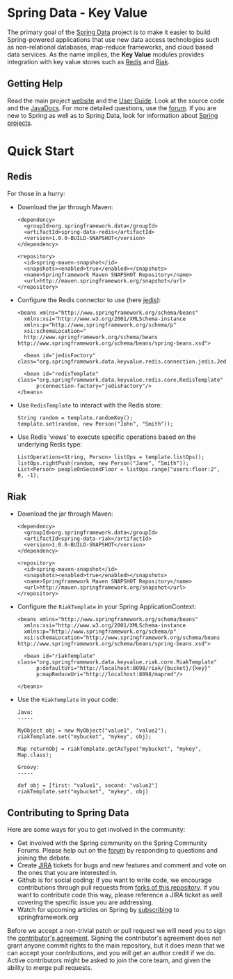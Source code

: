 Spring Data - Key Value
=======================

The primary goal of the [Spring Data](http://www.springsource.org/spring-data) project is to make it easier to build Spring-powered applications that use new data access technologies such as non-relational databases, map-reduce frameworks, and cloud based data services.
As the name implies, the **Key Value** modules provides integration with key value stores such as [Redis](http://code.google.com/p/redis/) and [Riak](http://www.basho.com/Riak.html).

Getting Help
------------

Read the main project [website](http://www.springsource.org/spring-data) and the [User Guide](http://static.springsource.org/spring-data/datastore-keyvalue/snapshot-site/reference/html/). Look at the source code and the [JavaDocs](http://static.springsource.org/spring-data/data-keyvalue/snapshot-site/apidocs/). For more detailed questions, use the [forum](http://forum.springsource.org/forumdisplay.php?f=80). If you are new to Spring as well as to Spring Data, look for information about [Spring projects](http://www.springsource.org/projects). 

# Quick Start


## Redis

For those in a hurry:


* Download the jar through Maven:

      <dependency>
        <groupId>org.springframework.data</groupId>
        <artifactId>spring-data-redis</artifactId>
        <version>1.0.0-BUILD-SNAPSHOT</version>
      </dependency> 

      <repository>
        <id>spring-maven-snapshot</id>
        <snapshots><enabled>true</enabled></snapshots>
        <name>Springframework Maven SNAPSHOT Repository</name>
        <url>http://maven.springframework.org/snapshot</url>
      </repository> 


* Configure the Redis connector to use (here [jedis](https://github.com/xetorthio/jedis)):

      <beans xmlns="http://www.springframework.org/schema/beans"
        xmlns:xsi="http://www.w3.org/2001/XMLSchema-instance 
        xmlns:p="http://www.springframework.org/schema/p"
        xsi:schemaLocation="
        http://www.springframework.org/schema/beans http://www.springframework.org/schema/beans/spring-beans.xsd">
        
        <bean id="jedisFactory" class="org.springframework.data.keyvalue.redis.connection.jedis.JedisConnectionFactory"/>
        
        <bean id="redisTemplate" class="org.springframework.data.keyvalue.redis.core.RedisTemplate"
            p:connection-factory="jedisFactory"/>
      </beans>

* Use `RedisTemplate` to interact with the Redis store:

      String random = template.randomKey();
      template.set(random, new Person("John", "Smith"));

* Use Redis 'views' to execute specific operations based on the underlying Redis type:

      ListOperations<String, Person> listOps = template.listOps();
      listOps.rightPush(random, new Person("Jane", "Smith"));
      List<Person> peopleOnSecondFloor = listOps.range("users:floor:2", 0, -1);

## Riak

* Download the jar through Maven:

      <dependency>
        <groupId>org.springframework.data</groupId>
        <artifactId>spring-data-riak</artifactId>
        <version>1.0.0-BUILD-SNAPSHOT</version>
      </dependency> 

      <repository>
        <id>spring-maven-snapshot</id>
        <snapshots><enabled>true</enabled></snapshots>
        <name>Springframework Maven SNAPSHOT Repository</name>
        <url>http://maven.springframework.org/snapshot</url>
      </repository> 

* Configure the `RiakTemplate` in your Spring ApplicationContext:

      <beans xmlns="http://www.springframework.org/schema/beans"
        xmlns:xsi="http://www.w3.org/2001/XMLSchema-instance 
        xmlns:p="http://www.springframework.org/schema/p"
        xsi:schemaLocation="http://www.springframework.org/schema/beans http://www.springframework.org/schema/beans/spring-beans.xsd">
  
        <bean id="riakTemplate" class="org.springframework.data.keyvalue.riak.core.RiakTemplate"
            p:defaultUri="http://localhost:8098/riak/{bucket}/{key}"
            p:mapReduceUri="http://localhost:8098/mapred"/>

      </beans>

* Use the `RiakTemplate` in your code:

      Java:
      -----
      
      MyObject obj = new MyObject("value1", "value2");
      riakTemplate.set("mybucket", "mykey", obj);
      
      Map returnObj = riakTemplate.getAsType("mybucket", "mykey", Map.class);
      
      Groovy:
      -----
      
      def obj = [first: "value1", second: "value2"]
      riakTemplate.set("mybucket", "mykey", obj)
      

Contributing to Spring Data
---------------------------

Here are some ways for you to get involved in the community:

* Get involved with the Spring community on the Spring Community Forums.  Please help out on the [forum](http://forum.springsource.org/forumdisplay.php?f=80) by responding to questions and joining the debate.
* Create [JIRA](https://jira.springframework.org/browse/DATAKV) tickets for bugs and new features and comment and vote on the ones that you are interested in.  
* Github is for social coding: if you want to write code, we encourage contributions through pull requests from [forks of this repository](http://help.github.com/forking/). If you want to contribute code this way, please reference a JIRA ticket as well covering the specific issue you are addressing.
* Watch for upcoming articles on Spring by [subscribing](http://www.springsource.org/node/feed) to springframework.org

Before we accept a non-trivial patch or pull request we will need you to sign the [contributor's agreement](https://support.springsource.com/spring_committer_signup).  Signing the contributor's agreement does not grant anyone commit rights to the main repository, but it does mean that we can accept your contributions, and you will get an author credit if we do.  Active contributors might be asked to join the core team, and given the ability to merge pull requests.

